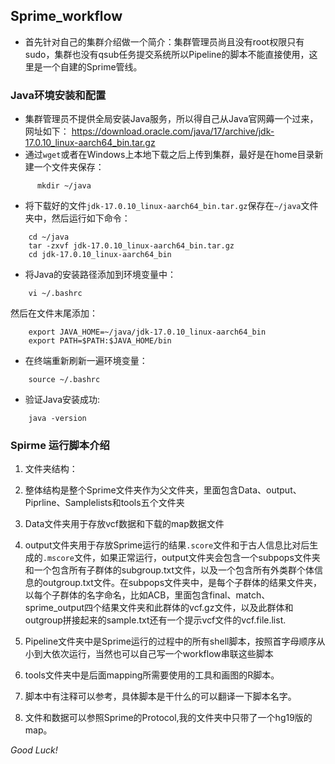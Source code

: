 ## Sprime_workflow
- 首先针对自己的集群介绍做一个简介：集群管理员尚且没有root权限只有sudo，集群也没有qsub任务提交系统所以Pipeline的脚本不能直接使用，这里是一个自建的Sprime管线。
### Java环境安装和配置
- 集群管理员不提供全局安装Java服务，所以得自己从Java官网薅一个过来，网址如下：
https://download.oracle.com/java/17/archive/jdk-17.0.10_linux-aarch64_bin.tar.gz
- 通过`wget`或者在Windows上本地下载之后上传到集群，最好是在home目录新建一个文件夹保存：
```shell
      mkdir ~/java
```
- 将下载好的文件`jdk-17.0.10_linux-aarch64_bin.tar.gz`保存在`~/java`文件夹中，然后运行如下命令：
```shell
    cd ~/java
    tar -zxvf jdk-17.0.10_linux-aarch64_bin.tar.gz
    cd jdk-17.0.10_linux-aarch64_bin
```
- 将Java的安装路径添加到环境变量中：
```shell
    vi ~/.bashrc
```
然后在文件末尾添加：
```shell
    export JAVA_HOME=~/java/jdk-17.0.10_linux-aarch64_bin   
    export PATH=$PATH:$JAVA_HOME/bin
```
- 在终端重新刷新一遍环境变量：
```shell
    source ~/.bashrc
```

- 验证Java安装成功:
```shell
    java -version
```

### Spirme 运行脚本介绍

1. 文件夹结构：
  1. 整体结构是整个Sprime文件夹作为父文件夹，里面包含Data、output、Piprline、Samplelists和tools五个文件夹
  2. Data文件夹用于存放vcf数据和下载的map数据文件
  3. output文件夹用于存放Sprime运行的结果`.score`文件和于古人信息比对后生成的`.mscore`文件，如果正常运行，output文件夹会包含一个subpops文件夹和一个包含所有子群体的subgroup.txt文件，以及一个包含所有外类群个体信息的outgroup.txt文件。在subpops文件夹中，是每个子群体的结果文件夹，以每个子群体的名字命名，比如ACB，里面包含final、match、sprime_output四个结果文件夹和此群体的vcf.gz文件，以及此群体和outgroup拼接起来的sample.txt还有一个提示vcf文件的vcf.file.list.
  4. Pipeline文件夹中是Sprime运行的过程中的所有shell脚本，按照首字母顺序从小到大依次运行，当然也可以自己写一个workflow串联这些脚本
  5. tools文件夹中是后面mapping所需要使用的工具和画图的R脚本。

2. 脚本中有注释可以参考，具体脚本是干什么的可以翻译一下脚本名字。 

3. 文件和数据可以参照Sprime的Protocol,我的文件夹中只带了一个hg19版的map。

*Good Luck!*